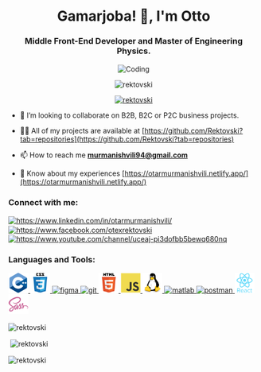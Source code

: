 <h1 align="center">Gamarjoba! 👋, I'm Otto</h1>
<h3 align="center">Middle Front-End Developer and Master of Engineering Physics.</h3>
<p align="center">
  <img align="center" alt="Coding" width="400" src="https://otarmurmanishviliold.netlify.app/static/media/background.acb0670f6b2b9677df22.webp">
</p>

<p align="center"> <img src="https://komarev.com/ghpvc/?username=rektovski&label=Profile%20views&color=0e75b6&style=flat" alt="rektovski" /> </p>

<p align="center"> <a href="https://github.com/ryo-ma/github-profile-trophy"><img src="https://github-profile-trophy.vercel.app/?username=rektovski" alt="rektovski" /></a> </p>

- 👯 I’m looking to collaborate on B2B, B2C or P2C business projects.

- 👨‍💻 All of my projects are available at [https://github.com/Rektovski?tab=repositories](https://github.com/Rektovski?tab=repositories)

- 📫 How to reach me **murmanishvili94@gmail.com**

- 📄 Know about my experiences [https://otarmurmanishvili.netlify.app/](https://otarmurmanishvili.netlify.app/)

<h3 align="left">Connect with me:</h3>
<p align="left">
<a href="https://linkedin.com/in/https://www.linkedin.com/in/otarmurmanishvili/" target="blank"><img align="center" src="https://raw.githubusercontent.com/rahuldkjain/github-profile-readme-generator/master/src/images/icons/Social/linked-in-alt.svg" alt="https://www.linkedin.com/in/otarmurmanishvili/" height="30" width="40" /></a>
<a href="https://fb.com/https://www.facebook.com/otexrektovski" target="blank"><img align="center" src="https://raw.githubusercontent.com/rahuldkjain/github-profile-readme-generator/master/src/images/icons/Social/facebook.svg" alt="https://www.facebook.com/otexrektovski" height="30" width="40" /></a>
<a href="https://www.youtube.com/c/https://www.youtube.com/channel/uceaj-pi3dofbb5bewq680nq" target="blank"><img align="center" src="https://raw.githubusercontent.com/rahuldkjain/github-profile-readme-generator/master/src/images/icons/Social/youtube.svg" alt="https://www.youtube.com/channel/uceaj-pi3dofbb5bewq680nq" height="30" width="40" /></a>
</p>

<h3 align="left">Languages and Tools:</h3>
<p align="left"> <a href="https://www.w3schools.com/cpp/" target="_blank" rel="noreferrer"> <img src="https://raw.githubusercontent.com/devicons/devicon/master/icons/cplusplus/cplusplus-original.svg" alt="cplusplus" width="40" height="40"/> </a> <a href="https://www.w3schools.com/css/" target="_blank" rel="noreferrer"> <img src="https://raw.githubusercontent.com/devicons/devicon/master/icons/css3/css3-original-wordmark.svg" alt="css3" width="40" height="40"/> </a> <a href="https://www.figma.com/" target="_blank" rel="noreferrer"> <img src="https://www.vectorlogo.zone/logos/figma/figma-icon.svg" alt="figma" width="40" height="40"/> </a> <a href="https://git-scm.com/" target="_blank" rel="noreferrer"> <img src="https://www.vectorlogo.zone/logos/git-scm/git-scm-icon.svg" alt="git" width="40" height="40"/> </a> <a href="https://www.w3.org/html/" target="_blank" rel="noreferrer"> <img src="https://raw.githubusercontent.com/devicons/devicon/master/icons/html5/html5-original-wordmark.svg" alt="html5" width="40" height="40"/> </a> <a href="https://developer.mozilla.org/en-US/docs/Web/JavaScript" target="_blank" rel="noreferrer"> <img src="https://raw.githubusercontent.com/devicons/devicon/master/icons/javascript/javascript-original.svg" alt="javascript" width="40" height="40"/> </a> <a href="https://www.linux.org/" target="_blank" rel="noreferrer"> <img src="https://raw.githubusercontent.com/devicons/devicon/master/icons/linux/linux-original.svg" alt="linux" width="40" height="40"/> </a> <a href="https://www.mathworks.com/" target="_blank" rel="noreferrer"> <img src="https://upload.wikimedia.org/wikipedia/commons/2/21/Matlab_Logo.png" alt="matlab" width="40" height="40"/> </a> <a href="https://postman.com" target="_blank" rel="noreferrer"> <img src="https://www.vectorlogo.zone/logos/getpostman/getpostman-icon.svg" alt="postman" width="40" height="40"/> </a> <a href="https://reactjs.org/" target="_blank" rel="noreferrer"> <img src="https://raw.githubusercontent.com/devicons/devicon/master/icons/react/react-original-wordmark.svg" alt="react" width="40" height="40"/> </a> <a href="https://sass-lang.com" target="_blank" rel="noreferrer"> <img src="https://raw.githubusercontent.com/devicons/devicon/master/icons/sass/sass-original.svg" alt="sass" width="40" height="40"/> </a> </p>

<p><img align="center" src="https://github-readme-stats.vercel.app/api/top-langs?username=rektovski&show_icons=true&locale=en&layout=compact" alt="rektovski" /></p>

<p>&nbsp;<img align="center" src="https://github-readme-stats.vercel.app/api?username=rektovski&show_icons=true&locale=en" alt="rektovski" /></p>

<p><img align="center" src="https://github-readme-streak-stats.herokuapp.com/?user=rektovski&" alt="rektovski" /></p>
